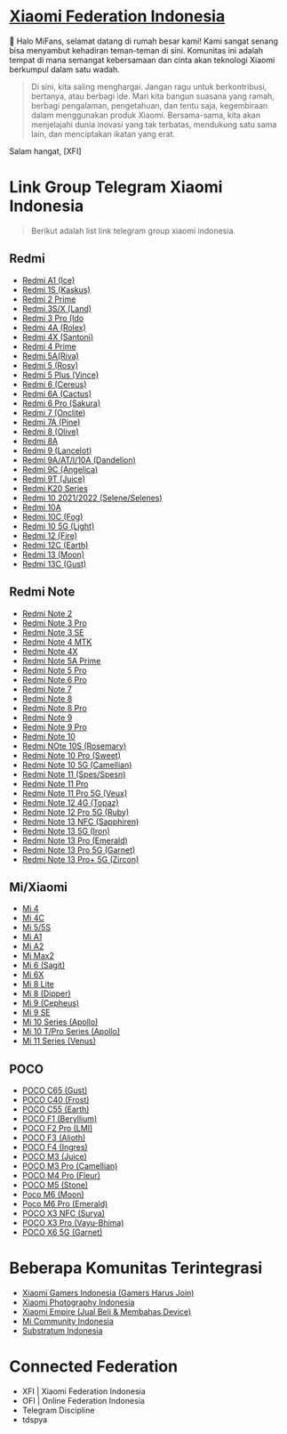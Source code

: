 # [Xiaomi Federation Indonesia](https://t.me/XiaomiFederationIndonesia)

👋 Halo MiFans, selamat datang di rumah besar kami! Kami sangat senang bisa menyambut kehadiran teman-teman di sini. Komunitas ini adalah tempat di mana semangat kebersamaan dan cinta akan teknologi Xiaomi berkumpul dalam satu wadah.

>Di sini, kita saling menghargai. Jangan ragu untuk berkontribusi, bertanya, atau berbagi ide. Mari kita bangun suasana yang ramah,  berbagi pengalaman, pengetahuan, dan tentu saja, kegembiraan dalam menggunakan produk Xiaomi. Bersama-sama, kita akan menjelajahi dunia inovasi yang tak terbatas, mendukung satu sama lain, dan menciptakan ikatan yang erat.
>

Salam hangat,
[XFI]

# Link Group Telegram Xiaomi Indonesia

> Berikut adalah list link telegram group xiaomi indonesia.

## Redmi

 -   [Redmi A1 (Ice)](https://t.me/RA1IND)
 -   [Redmi 1S (Kaskus)](https://t.me/Redmi1S_Kaskus)
 -   [Redmi 2 Prime](https://t.me/r2pindo)
 -   [Redmi 3S/X (Land)](https://t.me/LandIndonesia)
 -   [Redmi 3 Pro (Ido](https://t.me/redmIDO)
 -   [Redmi 4A (Rolex)](https://t.me/RolexIndonesia)
 -   [Redmi 4X (Santoni)](http://t.me/redmi4xindo)
 -   [Redmi 4 Prime](https://t.me/R4pOfficial)
 -   [Redmi 5A(Riva)](https://telegram.me/Redmi5AID)
 -   [Redmi 5 (Rosy)](https://t.me/rosy_indonesia)
 -   [Redmi 5 Plus (Vince)](https://t.me/redmi5plusindonesia)
 -   [Redmi 6 (Cereus)](https://t.me/cereusindonesia)
 -   [Redmi 6A (Cactus)](https://t.me/Cactus_Indonesia)
 -   [Redmi 6 Pro (Sakura)](https://t.me/SakuraIndonesia)
 -   [Redmi 7 (Onclite)](https://t.me/Redmi7ID_Group)
 -   [Redmi 7A (Pine)](https://t.me/R7AIndonesia)
 -   [Redmi 8 (Olive)](https://t.me/Redmi8ID_Group)
 -   [Redmi 8A](https://t.me/Redmi8AIndonesia)
 -   [Redmi 9 (Lancelot)](https://t.me/redmi_9indonesia)
 -   [Redmi 9A/AT/I/10A (Dandelion)](https://t.me/R9AIndonesia)  
 -   [Redmi 9C (Angelica)](https://t.me/Redmi9CID)
 -   [Redmi 9T (Juice)](https://t.me/JuiceDiscussionID)
 -   [Redmi K20 Series](https://t.me/RedmiK20ProIndonesia)
 -   [Redmi 10 2021/2022 (Selene/Selenes)](https://t.me/Redmi_10ID)  
 -   [Redmi 10A](https://t.me/Redmi_10AID)
 -   [Redmi 10C (Fog)](https://t.me/Redmi_10CID)
 -   [Redmi 10 5G (Light)](https://t.me/Redmi10_5GID)
 -   [Redmi 12 (Fire)](https://t.me/r12_ID)
 -   [Redmi 12C (Earth)](https://t.me/R12CIDG)
 -   [Redmi 13 (Moon)](https://t.me/Redmi13ID)
 -   [Redmi 13C (Gust)](https://t.me/R13C_ID)
 
## Redmi Note

-   [Redmi Note 2 ](https://t.me/joinchat/Af3bdEEx_m1u8wFaiqmrNQ)
-   [Redmi Note 3 Pro](https://t.me/RN3ProIndonesia)
-   [Redmi Note 3 SE](http://t.me/kateindonesia)
-   [Redmi Note 4 MTK](https://t.me/redmi_note_4x_mediatek)
-   [Redmi Note 4X](https://t.me/RedmiNote4XIndonesia)
-   [Redmi Note 5A Prime](https://t.me/redminote_5aid)
-   [Redmi Note 5 Pro](https://t.me/RN5Indonesia)
-   [Redmi Note 6 Pro](https://t.me/IndoTulip)
-   [Redmi Note 7](http://t.me/RedmiNote7Indonesia)
-   [Redmi Note 8](https://t.me/redminote8indonesia)
-   [Redmi Note 8 Pro](https://t.me/redminote8proindonesia)
-   [Redmi Note 9](https://t.me/RN9_Indonesia)
-   [Redmi Note 9 Pro](https://t.me/RN9ProIndonesia)
-   [Redmi Note 10](https://t.me/RedmiNote10ID)
-   [Redmi NOte 10S (Rosemary)](https://t.me/RedmiNote10SIndonesia)   
-   [Redmi Note 10 Pro (Sweet)](https://t.me/RedmiNote10ProID)
-   [Redmi Note 10 5G (Camellian)](https://t.me/CamellianIndonesia)
-   [Redmi Note 11 (Spes/Spesn)](https://t.me/RN11Indonesia)
-   [Redmi Note 11 Pro](https://t.me/RedmiNote11ProID)
-   [Redmi Note 11 Pro 5G (Veux)](https://t.me/redminote11pro5g)
-   [Redmi Note 12 4G (Topaz)](https://t.me/RedmiNote12Indonesia)
-   [Redmi Note 12 Pro 5G (Ruby)](https://t.me/RN12PRO_ID)
-   [Redmi Note 13 NFC (Sapphiren)](https://t.me/RedmiNote13Indonesia)
-   [Redmi Note 13 5G (Iron)](https://t.me/Note135GID)
-   [Redmi Note 13 Pro (Emerald)](https://t.me/EmeraldID)
-   [Redmi Note 13 Pro 5G (Garnet)](https://t.me/garnetid)
-   [Redmi Note 13 Pro+ 5G (Zircon)](https://t.me/zirconid)

## Mi/Xiaomi

-   [Mi 4](https://telegram.me/xiaomiMI4)
-   [Mi 4C](https://telegram.dog/joinchat/Af3bdEDpAkkznQP6geGPCg)
-   [Mi 5/5S](http://t.me/GeminiIndonesia)
-   [Mi A1](https://t.me/MiAndroidOne_id)
-   [Mi A2](https://t.me/MiA2Series_ID)
-   [Mi Max2](http://t.me/MiMax2Indo)
-   [Mi 6 (Sagit)](https://t.me/mi6indonesia)
-   [Mi 6X](https://t.me/Mi6XGroup)
-   [Mi 8 Lite](https://t.me/mi8liteindonesia)
-   [Mi 8 (Dipper)](https://t.me/officialdipperindonesia)
-   [Mi 9 (Cepheus)](https://t.me/Xiaomi_Mi9)
-   [Mi 9 SE](https://t.me/mi9se_id)
-   [Mi 10 Series (Apollo)](https://t.me/XiaomiMi10Indonesia)
-   [Mi 10 T/Pro Series (Apollo)](https://t.me/Mi10TSeriesID)
-   [Mi 11 Series (Venus)](https://t.me/Mi11SeriesIndonesia)

## POCO

-   [POCO C65 (Gust)](https://t.me/R13C_ID)
-   [POCO C40 (Frost)](https://t.me/PocoC40ID)  
-   [POCO C55 (Earth)](https://t.me/R12CIDG)
-   [POCO F1 (Beryllium)](https://t.me/PocophoneIndonesiaOfficial)
-   [POCO F2 Pro (LMI)](https://t.me/pocof2proindonesia)
-   [POCO F3 (Alioth)](https://t.me/PocoF3ID)
-   [POCO F4 (Ingres)](https://t.me/PocoF4GTID)  
-   [POCO M3 (Juice)](https://t.me/JuiceDiscussionID)
-   [POCO M3 Pro (Camellian)](https://t.me/CamellianIndonesia)   
-   [POCO M4 Pro (Fleur)](https://t.me/pocom4proindonesia)
-   [POCO M5 (Stone)](https://t.me/PocoM5ID)
-   [Poco M6 (Moon)](https://t.me/Redmi13ID)
-   [Poco M6 Pro (Emerald)](https://t.me/EmeraldID)
-   [POCO X3 NFC (Surya)](https://t.me/PocoX3ID)
-   [POCO X3 Pro (Vayu-Bhima)](https://t.me/PocoX3ProIndonesia)
-   [POCO X6 5G (Garnet)](https://t.me/garnetid)

# Beberapa Komunitas Terintegrasi

 - [Xiaomi Gamers Indonesia (Gamers Harus Join)](https://t.me/XiaomiGamersID)
 - [Xiaomi Photography Indonesia](https://t.me/XiaomiPhotographyID)
 - [Xiaomi Empire (Jual Beli & Membahas Device)](https://t.me/xiaomiempire)
 - [Mi Community Indonesia](https://t.me/MiTeleindonesia)
 - [Substratum Indonesia](https://t.me/substratumindonesia)

# Connected Federation 
- XFI | Xiaomi Federation Indonesia
- OFI | Online Federation Indonesia
- Telegram Discipline
- tdspya
